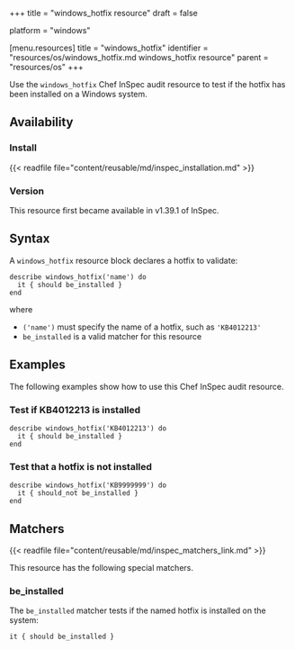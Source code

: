 +++
title = "windows_hotfix resource"
draft = false

platform = "windows"

[menu.resources]
    title = "windows_hotfix"
    identifier = "resources/os/windows_hotfix.md windows_hotfix resource"
    parent = "resources/os"
+++

Use the `windows_hotfix` Chef InSpec audit resource to test if the hotfix has been installed on a Windows system.

## Availability

### Install

{{< readfile file="content/reusable/md/inspec_installation.md" >}}

### Version

This resource first became available in v1.39.1 of InSpec.

## Syntax

A `windows_hotfix` resource block declares a hotfix to validate:

    describe windows_hotfix('name') do
      it { should be_installed }
    end

where

- `('name')` must specify the name of a hotfix, such as `'KB4012213'`
- `be_installed` is a valid matcher for this resource

## Examples

The following examples show how to use this Chef InSpec audit resource.

### Test if KB4012213 is installed

    describe windows_hotfix('KB4012213') do
      it { should be_installed }
    end

### Test that a hotfix is not installed

    describe windows_hotfix('KB9999999') do
      it { should_not be_installed }
    end

## Matchers

{{< readfile file="content/reusable/md/inspec_matchers_link.md" >}}

This resource has the following special matchers.

### be_installed

The `be_installed` matcher tests if the named hotfix is installed on the system:

    it { should be_installed }
